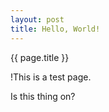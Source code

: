 ```yaml
---
layout: post
title: Hello, World!
---
```


{{ page.title }}

!This is a test page.

Is this thing on?
